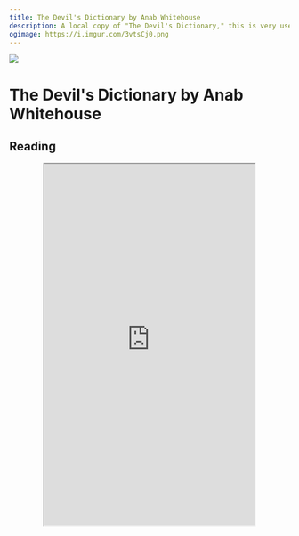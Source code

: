 ```yaml
---
title: The Devil's Dictionary by Anab Whitehouse
description: A local copy of "The Devil's Dictionary," this is very useful to keep on hand
ogimage: https://i.imgur.com/3vtsCj0.png
---
```


![](https://i.imgur.com/3vtsCj0.png)

# The Devil's Dictionary by Anab Whitehouse

## Reading

<center><iframe title="PDFViewer" src="https://anab-whitehouse.com/Devil's-Dictionary.pdf" width="75%" height="650px" /></center>
